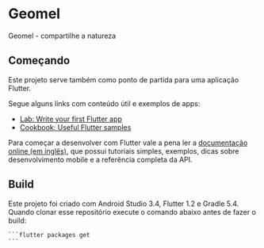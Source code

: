 # Geomel

Geomel - compartilhe a natureza

## Começando

Este projeto serve também como ponto de partida para uma aplicação Flutter.

Segue alguns links com conteúdo útil e exemplos de apps:

- [Lab: Write your first Flutter app](https://flutter.io/docs/get-started/codelab)
- [Cookbook: Useful Flutter samples](https://flutter.io/docs/cookbook)

Para começar a desenvolver com Flutter vale a pena ler a
[documentação online (em inglês)](https://flutter.io/docs), que possui tutoriais simples,
exemplos, dicas sobre desenvolvimento mobile e a referência completa da API.

## Build

Este projeto foi criado com Android Studio 3.4, Flutter 1.2 e Gradle 5.4.
Quando clonar esse repositório execute o comando abaixo antes de fazer o build:

    ```flutter packages get
    ```